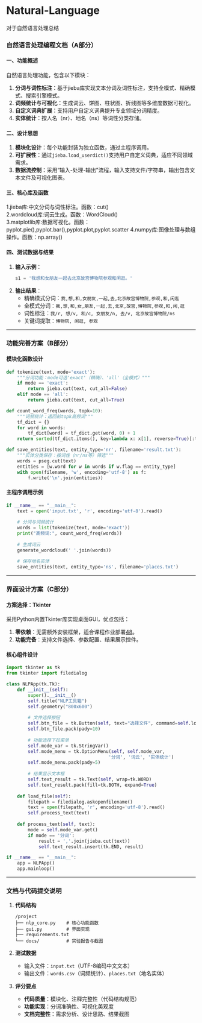 # Natural-Language
对于自然语言处理总结
### 自然语言处理编程文档（A部分）

#### 一、功能概述
自然语言处理功能，包含以下模块：
1. **分词与词性标注**：基于jieba库实现文本分词及词性标注，支持全模式、精确模式、搜索引擎模式。 
2. **词频统计与可视化**：生成词云、饼图、柱状图、折线图等多维度数据可视化。
3. **自定义词典扩展**：支持用户自定义词典提升专业领域分词精度。
4. **实体统计**：按人名（nr）、地名（ns）等词性分类存储。

#### 二、设计思想
1. **模块化设计**：每个功能封装为独立函数，通过主程序调用。
2. **可扩展性**：通过`jieba.load_userdict()`支持用户自定义词典，适应不同领域需求。
3. **数据流控制**：采用“输入-处理-输出”流程，输入支持文件/字符串，输出包含文本文件及可视化图表。

#### 三、核心库及函数
1.jieba库:中文分词与词性标注。函数：cut()    
2.wordcloud库:词云生成。函数：WordCloud()   
3.matplotlib库:数据可视化。函数：pyplot.pie(),pyplot.bar(),pyplot.plot,pyplot.scatter
4.numpy库:图像处理与数组操作。函数：np.array()   

#### 四、测试数据与结果
1. **输入示例**：  
   ```python
   s1 = '我想和女朋友一起去北京故宫博物院参观和闲逛。'
   ```
2. **输出结果**：  
   - 精确模式分词：`我,想,和,女朋友,一起,去,北京故宫博物院,参观,和,闲逛`  
   - 全模式分词：`我,想,和,女,朋友,一起,去,北京,故宫,博物院,参观,和,闲,逛` 
   - 词性标注：`我/r, 想/v, 和/c, 女朋友/n, 去/v, 北京故宫博物院/ns`  
   - 关键词提取：`博物院, 闲逛, 参观`  

---

### 功能完善方案（B部分）

#### 模块化函数设计
```python
def tokenize(text, mode='exact'):
    """分词功能：mode可选'exact'（精确）、'all'（全模式）"""
    if mode == 'exact':
        return jieba.cut(text, cut_all=False)
    elif mode == 'all':
        return jieba.cut(text, cut_all=True)

def count_word_freq(words, topk=10):
    """词频统计：返回前topk高频词"""
    tf_dict = {}
    for word in words:
        tf_dict[word] = tf_dict.get(word, 0) + 1
    return sorted(tf_dict.items(), key=lambda x: x[1], reverse=True)[:topk]

def save_entities(text, entity_type='nr', filename='result.txt'):
    """实体分类保存：按词性（nr/ns等）筛选"""
    words = pseg.cut(text)
    entities = [w.word for w in words if w.flag == entity_type]
    with open(filename, 'w', encoding='utf-8') as f:
        f.write('\n'.join(entities))
```

#### 主程序调用示例
```python
if __name__ == "__main__":
    text = open('input.txt', 'r', encoding='utf-8').read()
    
    # 分词与词频统计
    words = list(tokenize(text, mode='exact'))
    print("高频词:", count_word_freq(words))
    
    # 生成词云
    generate_wordcloud(' '.join(words))
    
    # 保存地名实体
    save_entities(text, entity_type='ns', filename='places.txt')
```

---

### 界面设计方案（C部分）

#### 方案选择：Tkinter
采用Python内置Tkinter库实现桌面GUI，优点包括：
1. **零依赖**：无需额外安装框架，适合课程作业部署[48](@ref)。
2. **功能完备**：支持文件选择、参数配置、结果展示控件。

#### 核心组件设计
```python
import tkinter as tk
from tkinter import filedialog

class NLPApp(tk.Tk):
    def __init__(self):
        super().__init__()
        self.title("NLP工具箱")
        self.geometry("800x600")
        
        # 文件选择按钮
        self.btn_file = tk.Button(self, text="选择文件", command=self.load_file)
        self.btn_file.pack(pady=10)
        
        # 功能选择下拉菜单
        self.mode_var = tk.StringVar()
        self.mode_menu = tk.OptionMenu(self, self.mode_var, 
                                      '分词', '词云', '实体统计')
        self.mode_menu.pack(pady=5)
        
        # 结果显示文本框
        self.text_result = tk.Text(self, wrap=tk.WORD)
        self.text_result.pack(fill=tk.BOTH, expand=True)
    
    def load_file(self):
        filepath = filedialog.askopenfilename()
        text = open(filepath, 'r', encoding='utf-8').read()
        self.process_text(text)
    
    def process_text(self, text):
        mode = self.mode_var.get()
        if mode == '分词':
            result = ','.join(jieba.cut(text))
            self.text_result.insert(tk.END, result)

if __name__ == "__main__":
    app = NLPApp()
    app.mainloop()
```

---

### 文档与代码提交说明
1. **代码结构**  
   ```
   /project
   ├── nlp_core.py    # 核心功能函数
   ├── gui.py         # 界面实现
   ├── requirements.txt
   └── docs/          # 实验报告与截图
   ```

2. **测试数据**  
   - 输入文件：`input.txt`（UTF-8编码中文文本）
   - 输出文件：`words.csv`（词频统计）、`places.txt`（地名实体）

3. **评分要点**  
   - **代码质量**：模块化、注释完整性（代码结构规范）  
   - **功能实现**：分词准确性、可视化美观度  
   - **文档完整性**：需求分析、设计思路、结果截图  

